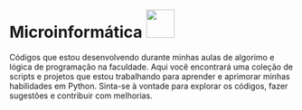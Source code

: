 # Microinformática <img src="https://github.com/CodeDark2168/Faculdade/assets/116005183/2264d140-e8f3-429e-a930-f769493409e3" width="50px">

Códigos que estou desenvolvendo durante minhas aulas de algorimo e lógica de programação na faculdade. Aqui você encontrará uma coleção de scripts e projetos que estou trabalhando para aprender e aprimorar minhas habilidades em Python. Sinta-se à vontade para explorar os códigos, fazer sugestões e contribuir com melhorias.


